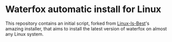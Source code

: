 # Waterfox automatic install for Linux

This repository contains an initial script, forked from [Linux-Is-Best](https://github.com/Linux-Is-Best/Firefox-automatic-install-for-Linux)'s amazing installer, that aims to install the latest version of waterfox on almost any Linux system.
